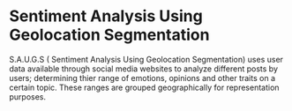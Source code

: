 # Sentiment Analysis Using Geolocation Segmentation

S.A.U.G.S ( Sentiment Analysis Using Geolocation Segmentation) uses user data available through social media websites to analyze different posts by users; determining thier range of emotions, opinions and other traits on a certain topic. These ranges are grouped geographically for representation purposes.


